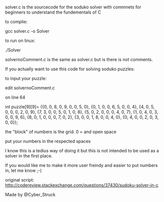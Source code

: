 solver.c is the sourcecode for the soduko solver with commnets for beginners to understand the fundementals of C

to complie:

gcc solver.c -o Solver

to run on linux:

./Solver 

solvernoComment.c is the same as solver.c but is there is not comments.

If you actually want to use this code for solving soduko puzzles:

to input your puzzle:

edit solvernoComment.c 

on line 64 

int puzzle[9][9]=    {{0, 0, 8, 0, 9, 0, 0, 5, 0},
                      {0, 1, 0, 0, 6, 5, 0, 0, 4},
                      {4, 0, 5, 0, 0, 0, 2, 0, 9},
                      {7, 3, 0, 0, 5, 0, 1, 0, 8},
                      {5, 0, 2, 0, 0, 0, 4, 0, 7},
                      {1, 0, 4, 0, 3, 0, 0, 9, 6},
                      {8, 0, 1, 0, 0, 0, 7, 0, 2},
                      {3, 0, 0, 1, 8, 0, 0, 4, 0},
                      {0, 4, 0, 0, 2, 0, 3, 0, 0}};
                      
the "block" of numbers is the grid.
0 = and open space

put your numbers in the respected spaces

I know this is a tedius way of doing it but this is not intended to be used as a solver in the first place.

If you would like me to make it more user freindy and easier to put numbers in, let me know ;-)

original script: http://codereview.stackexchange.com/questions/37430/sudoku-solver-in-c

Made by @Cyber_Struck
